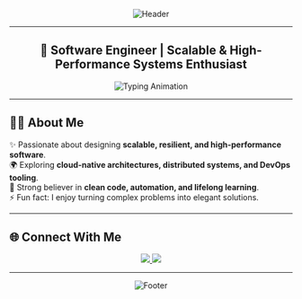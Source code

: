 <!-- WELCOME HEADER -->
<div align="center">
  
![Header](https://capsule-render.vercel.app/api?type=waving&color=0:00C4FF,100:7D2AE8&height=220&section=header&text=Nurettin%20Çoban&fontSize=50&fontColor=fff&animation=fadeIn&fontAlignY=40)

</div>

---

<!-- INTRO -->
<h2 align="center">🚀 Software Engineer | Scalable & High-Performance Systems Enthusiast</h2>  

<p align="center">
  <img src="https://readme-typing-svg.herokuapp.com?font=Fira+Code&weight=500&size=22&pause=1000&color=00C4FF&center=true&vCenter=true&width=700&lines=Crafting+robust+and+scalable+software;Cloud-native+%7C+Distributed+Systems;Clean+Architecture+%7C+High+Performance;Always+learning+%7C+Always+building" alt="Typing Animation" />
</p>

---

## 👨‍💻 About Me  
✨ Passionate about designing **scalable, resilient, and high-performance software**.  
🌍 Exploring **cloud-native architectures, distributed systems, and DevOps tooling**.  
🧠 Strong believer in **clean code, automation, and lifelong learning**.  
⚡ Fun fact: I enjoy turning complex problems into elegant solutions.  

---

## 🌐 Connect With Me  

<p align="center">
  <a href="https://www.linkedin.com/in/nurettincoban/">
    <img src="https://img.shields.io/badge/LinkedIn-%230077B5.svg?&style=for-the-badge&logo=linkedin&logoColor=white" />
  </a>
  <a href="mailto:cobannurettin@gmail.com">
    <img src="https://img.shields.io/badge/Email-D14836?&style=for-the-badge&logo=gmail&logoColor=white" />
  </a>
</p>

---

<!-- FOOTER -->
<div align="center">

![Footer](https://capsule-render.vercel.app/api?type=waving&color=0:7D2AE8,100:00C4FF&height=150&section=footer)

</div>
